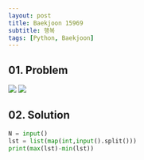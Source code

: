 ```yaml
---
layout: post
title: Baekjoon 15969
subtitle: 행복
tags: [Python, Baekjoon]
---
```


## 01. Problem

<img src="https://github.com/WoojinJeonkr/WoojinJeonkr.github.io/blob/main/assets/images/post_image/baekjoon/baekjoon_15969_1.png?raw=true">
<img src="https://github.com/WoojinJeonkr/WoojinJeonkr.github.io/blob/main/assets/images/post_image/baekjoon/baekjoon_15969_2.png?raw=true">

## 02. Solution

```Python
N = input()
lst = list(map(int,input().split()))
print(max(lst)-min(lst))
```
